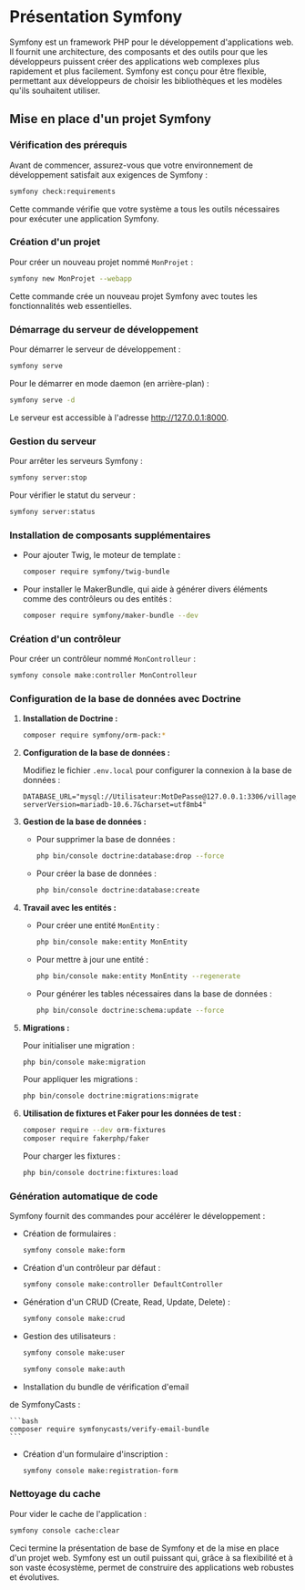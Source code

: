 # Présentation Symfony

Symfony est un framework PHP pour le développement d'applications web. Il fournit une architecture, des composants et des outils pour que les développeurs puissent créer des applications web complexes plus rapidement et plus facilement. Symfony est conçu pour être flexible, permettant aux développeurs de choisir les bibliothèques et les modèles qu'ils souhaitent utiliser.

## Mise en place d'un projet Symfony

### Vérification des prérequis

Avant de commencer, assurez-vous que votre environnement de développement satisfait aux exigences de Symfony :

```bash
symfony check:requirements
```

Cette commande vérifie que votre système a tous les outils nécessaires pour exécuter une application Symfony.

### Création d'un projet

Pour créer un nouveau projet nommé `MonProjet` :

```bash
symfony new MonProjet --webapp
```

Cette commande crée un nouveau projet Symfony avec toutes les fonctionnalités web essentielles.

### Démarrage du serveur de développement

Pour démarrer le serveur de développement :

```bash
symfony serve
```

Pour le démarrer en mode daemon (en arrière-plan) :

```bash
symfony serve -d
```

Le serveur est accessible à l'adresse http://127.0.0.1:8000.

### Gestion du serveur

Pour arrêter les serveurs Symfony :

```bash
symfony server:stop
```

Pour vérifier le statut du serveur :

```bash
symfony server:status
```

### Installation de composants supplémentaires

- Pour ajouter Twig, le moteur de template :

    ```bash
    composer require symfony/twig-bundle
    ```

- Pour installer le MakerBundle, qui aide à générer divers éléments comme des contrôleurs ou des entités :

    ```bash
    composer require symfony/maker-bundle --dev
    ```

### Création d'un contrôleur

Pour créer un contrôleur nommé `MonControlleur` :

```bash
symfony console make:controller MonControlleur
```

### Configuration de la base de données avec Doctrine

1. **Installation de Doctrine :**

    ```bash
    composer require symfony/orm-pack:*
    ```

2. **Configuration de la base de données :**

    Modifiez le fichier `.env.local` pour configurer la connexion à la base de données :

    ```plaintext
    DATABASE_URL="mysql://Utilisateur:MotDePasse@127.0.0.1:3306/village_green?serverVersion=mariadb-10.6.7&charset=utf8mb4"
    ```

3. **Gestion de la base de données :**

    - Pour supprimer la base de données :

        ```bash
        php bin/console doctrine:database:drop --force
        ```

    - Pour créer la base de données :

        ```bash
        php bin/console doctrine:database:create
        ```

4. **Travail avec les entités :**

    - Pour créer une entité `MonEntity` :

        ```bash
        php bin/console make:entity MonEntity
        ```

    - Pour mettre à jour une entité :

        ```bash
        php bin/console make:entity MonEntity --regenerate
        ```

    - Pour générer les tables nécessaires dans la base de données :

        ```bash
        php bin/console doctrine:schema:update --force
        ```

5. **Migrations :**

    Pour initialiser une migration :

    ```bash
    php bin/console make:migration
    ```

    Pour appliquer les migrations :

    ```bash
    php bin/console doctrine:migrations:migrate
    ```

6. **Utilisation de fixtures et Faker pour les données de test :**

    ```bash
    composer require --dev orm-fixtures
    composer require fakerphp/faker
    ```

    Pour charger les fixtures :

    ```bash
    php bin/console doctrine:fixtures:load
    ```

### Génération automatique de code

Symfony fournit des commandes pour accélérer le développement :

- Création de formulaires :

    ```bash
    symfony console make:form
    ```

- Création d'un contrôleur par défaut :

    ```bash
    symfony console make:controller DefaultController
    ```

- Génération d'un CRUD (Create, Read, Update, Delete) :

    ```bash
    symfony console make:crud
    ```

- Gestion des utilisateurs :

    ```bash
    symfony console make:user
    ```

    ```bash
    symfony console make:auth
    ```

- Installation du bundle de vérification d'email

 de SymfonyCasts :

    ```bash
    composer require symfonycasts/verify-email-bundle
    ```

- Création d'un formulaire d'inscription :

    ```bash
    symfony console make:registration-form
    ```

### Nettoyage du cache

Pour vider le cache de l'application :

```bash
symfony console cache:clear
```

Ceci termine la présentation de base de Symfony et de la mise en place d'un projet web. Symfony est un outil puissant qui, grâce à sa flexibilité et à son vaste écosystème, permet de construire des applications web robustes et évolutives.